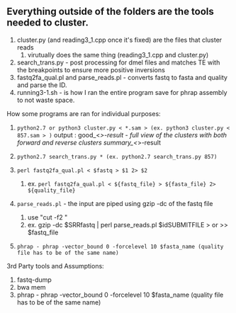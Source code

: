 ## Everything outside of the folders are the tools needed to cluster. 
1. cluster.py (and reading3_1.cpp once it's fixed) are the files that cluster reads
    1. virutually does the same thing (reading3_1.cpp and cluster.py)
2. search_trans.py - post processing for dmel files and matches TE with the breakpoints to ensure more positive inversions
3. fastq2fa_qual.pl and parse_reads.pl - converts fastq to fasta and quality and parse the ID. 
4. running3-1.sh - is how I ran the entire program save for phrap assembly to not waste space. 

How some programs are ran for individual purposes: 

1. ```python2.7 or python3 cluster.py < *.sam > (ex. python3 cluster.py < 857.sam > )```
   output : good_<*>-result - full view of the clusters with both forward and reverse clusters 
            summary_<*>-result 

2. ```python2.7 search_trans.py * (ex. python2.7 search_trans.py 857)``` 

3. ```perl fastq2fa_qual.pl < $fastq > $1 2> $2``` 
    1.  ex. ```perl fastq2fa_qual.pl < ${fastq_file} > ${fasta_file} 2> ${quality_file}```

4. ```parse_reads.pl```  - the input are piped using gzip -dc of the fastq file 
    1.  use "cut -f2 <target-id-set>" 
    2.  ex. gzip -dc $SRRfastq | perl parse_reads.pl $idSUBMITFILE > or >> $fastq_file 

5. ```phrap - phrap -vector_bound 0 -forcelevel 10 $fasta_name (quality file has to be of the same name)``` 



3rd Party tools and Assumptions: 
1. fastq-dump 
2. bwa mem
3. phrap - phrap -vector_bound 0 -forcelevel 10 $fasta_name (quality file has to be of the same name) 
